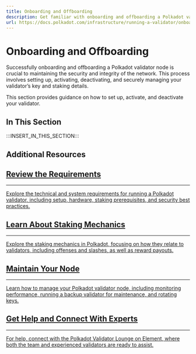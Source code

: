 ```yaml
---
title: Onboarding and Offboarding
description: Get familiar with onboarding and offboarding a Polkadot validator node, including setup, bond and key management, and activation and deactivation processes.
url: https://docs.polkadot.com/infrastructure/running-a-validator/onboarding-and-offboarding/
---
```


# Onboarding and Offboarding

Successfully onboarding and offboarding a Polkadot validator node is crucial to maintaining the security and integrity of the network. This process involves setting up, activating, deactivating, and securely managing your validator’s key and staking details.

This section provides guidance on how to set up, activate, and deactivate your validator.

## In This Section

:::INSERT_IN_THIS_SECTION:::

## Additional Resources

<div class="subsection-wrapper">
  <div class="card">
    <a href="/infrastructure/running-a-validator/requirements/" target="_blank">
      <h2 class="title">Review the Requirements</h2>
      <hr>
      <p class="description">Explore the technical and system requirements for running a Polkadot validator, including setup, hardware, staking prerequisites, and security best practices.</p>
    </a>
  </div>
  <div class="card">
    <a href="/infrastructure/staking-mechanics/rewards-payout/" target="_blank">
      <h2 class="title">Learn About Staking Mechanics</h2>
      <hr>
      <p class="description">Explore the staking mechanics in Polkadot, focusing on how they relate to validators, including offenses and slashes, as well as reward payouts.</p>
    </a>
  </div>
  <div class="card">
    <a href="/infrastructure/running-a-validator/operational-tasks/" target="_blank">
      <h2 class="title">Maintain Your Node</h2>
      <hr>
      <p class="description">Learn how to manage your Polkadot validator node, including monitoring performance, running a backup validator for maintenance, and rotating keys.</p>
    </a>
  </div>
  <div class="card">
    <a href="https://matrix.to/#/#polkadotvalidatorlounge:web3.foundation" target="_blank">
      <h2 class="title">Get Help and Connect With Experts</h2>
      <hr>
      <p class="description">For help, connect with the Polkadot Validator Lounge on Element, where both the team and experienced validators are ready to assist.</p>
    </a>
  </div>
</div>
